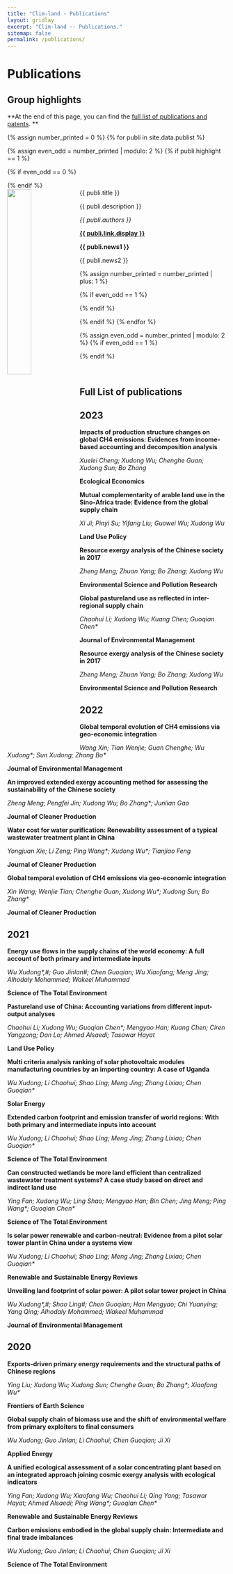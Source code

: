 ```yaml
---
title: "Clim-land - Publications"
layout: gridlay
excerpt: "Clim-land -- Publications."
sitemap: false
permalink: /publications/
---
```



# Publications

## Group highlights

**At the end of this page, you can find the [full list of publications and patents](#full-list-of-publications). **

{% assign number_printed = 0 %}
{% for publi in site.data.publist %}

{% assign even_odd = number_printed | modulo: 2 %}
{% if publi.highlight == 1 %}

{% if even_odd == 0 %}
<div class="row">
{% endif %}

<div class="col-sm-6 clearfix">
 <div class="well">
  <pubtit>{{ publi.title }}</pubtit>
  <img src="{{ site.url }}{{ site.baseurl }}/images/pubpic/{{ publi.image }}" class="img-responsive" width="33%" style="float: left" />
  <p>{{ publi.description }}</p>
  <p><em>{{ publi.authors }}</em></p>
  <p><strong><a href="{{ publi.link.url }}">{{ publi.link.display }}</a></strong></p>
  <p class="text-danger"><strong> {{ publi.news1 }}</strong></p>
  <p> {{ publi.news2 }}</p>
 </div>
</div>

{% assign number_printed = number_printed | plus: 1 %}

{% if even_odd == 1 %}
</div>
{% endif %}

{% endif %}
{% endfor %}

{% assign even_odd = number_printed | modulo: 2 %}
{% if even_odd == 1 %}
</div>
{% endif %}

<p> &nbsp; </p>

## Full List of publications

## 2023

<div class="article">
  <p style="font-weight: bold; text-align: left;">Impacts of production structure changes on global CH4 emissions: Evidences from income-based accounting and decomposition analysis</p>
  <p style="font-style: italic; text-align: left;">Xuelei Cheng; Xudong Wu; Chenghe Guan; Xudong Sun; Bo Zhang</p>
  <p><a href="10.1016/j.ecolecon.2023.107967" style="font-weight: bold; text-decoration: none;">Ecological Economics</a></p>
</div>

<div class="article">
  <p style="font-weight: bold; text-align: left;">Mutual complementarity of arable land use in the Sino-Africa trade: Evidence from the global supply chain</p>
  <p style="font-style: italic; text-align: left;">Xi Ji; Pinyi Su; Yifang Liu; Guowei Wu; Xudong Wu</p>
  <p><a href="10.1016/j.landusepol.2023.106588" style="font-weight: bold; text-decoration: none;">Land Use Policy</a></p>
</div>

<div class="article">
  <p style="font-weight: bold; text-align: left;">Resource exergy analysis of the Chinese society in 2017</p>
  <p style="font-style: italic; text-align: left;">Zheng Meng; Zhuan Yang; Bo Zhang; Xudong Wu</p>
  <p><a href="10.1007/s11356-023-25278-0" style="font-weight: bold; text-decoration: none;">Environmental Science and Pollution Research</a></p>
</div>

<div class="article">
  <p style="font-weight: bold; text-align: left;">Global pastureland use as reflected in inter-regional supply chain</p>
  <p style="font-style: italic; text-align: left;">Chaohui Li; Xudong Wu; Kuang Chen; Guoqian Chen*</p>
  <p><a href="10.1007/s11356-023-25278-0" style="font-weight: bold; text-decoration: none;">Journal of Environmental Management</a></p>
</div>

<div class="article">
  <p style="font-weight: bold; text-align: left;">Resource exergy analysis of the Chinese society in 2017</p>
  <p style="font-style: italic; text-align: left;">Zheng Meng; Zhuan Yang; Bo Zhang; Xudong Wu</p>
  <p><a href="10.1007/s11356-023-25278-0" style="font-weight: bold; text-decoration: none;">Environmental Science and Pollution Research</a></p>
</div>

## 2022

<div class="article">
  <p style="font-weight: bold; text-align: left;">Global temporal evolution of CH4 emissions via geo-economic integration</p>
  <p style="font-style: italic; text-align: left;">Wang Xin; Tian Wenjie; Guan Chenghe; Wu Xudong*; Sun Xudong; Zhang Bo*</p>
  <p><a href="10.1016/j.ecolecon.2023.107967" style="font-weight: bold; text-decoration: none;">Journal of Environmental Management</a></p>
</div>

<div class="article">
  <p style="font-weight: bold; text-align: left;">An improved extended exergy accounting method for assessing the sustainability of the Chinese society</p>
  <p style="font-style: italic; text-align: left;">Zheng Meng; Pengfei Jin; Xudong Wu; Bo Zhang*; Junlian Gao</p>
  <p><a href="10.1016/j.ecolecon.2023.107967" style="font-weight: bold; text-decoration: none;">Journal of Cleaner Production</a></p>
</div>

<div class="article">
  <p style="font-weight: bold; text-align: left;">Water cost for water purification: Renewability assessment of a typical wastewater treatment plant in China</p>
  <p style="font-style: italic; text-align: left;">Yongjuan Xie; Li Zeng; Ping Wang*; Xudong Wu*; Tianjiao Feng</p>
  <p><a href="10.1016/j.ecolecon.2023.107967" style="font-weight: bold; text-decoration: none;">Journal of Cleaner Production</a></p>
</div>

<div class="article">
  <p style="font-weight: bold; text-align: left;">Global temporal evolution of CH4 emissions via geo-economic integration</p>
  <p style="font-style: italic; text-align: left;">Xin Wang; Wenjie Tian; Chenghe Guan; Xudong Wu*; Xudong Sun; Bo Zhang*</p>
  <p><a href="10.1016/j.ecolecon.2023.107967" style="font-weight: bold; text-decoration: none;">Journal of Cleaner Production</a></p>
</div>

## 2021

<div class="article">
  <p style="font-weight: bold; text-align: left;">Energy use flows in the supply chains of the world economy: A full account of both primary and intermediate inputs</p>
  <p style="font-style: italic; text-align: left;">Wu Xudong*,#; Guo Jinlan#; Chen Guoqian; Wu Xiaofang; Meng Jing; Alhodaly Mohammed; Wakeel Muhammad</p>
  <p><a href="10.1016/j.ecolecon.2023.107967" style="font-weight: bold; text-decoration: none;">Science of The Total Environment</a></p>
</div>

<div class="article">
  <p style="font-weight: bold; text-align: left;">Pastureland use of China: Accounting variations from different input-output analyses</p>
  <p style="font-style: italic; text-align: left;">Chaohui Li; Xudong Wu; Guoqian Chen*; Mengyao Han; Kuang Chen; Ciren Yangzong; Dan Lo; Ahmed Alsaedi; Tasawar Hayat</p>
  <p><a href="10.1016/j.landusepol.2021.105597" style="font-weight: bold; text-decoration: none;">Land Use Policy</a></p>
</div>

<div class="article">
  <p style="font-weight: bold; text-align: left;">Multi criteria analysis ranking of solar photovoltaic modules manufacturing countries by an importing country: A case of Uganda</p>
  <p style="font-style: italic; text-align: left;">Wu Xudong; Li Chaohui; Shao Ling; Meng Jing; Zhang Lixiao; Chen Guoqian*</p>
  <p><a href="10.1016/j.scitotenv.2020.144841" style="font-weight: bold; text-decoration: none;">Solar Energy</a></p>
</div>

<div class="article">
  <p style="font-weight: bold; text-align: left;">Extended carbon footprint and emission transfer of world regions: With both primary and intermediate inputs into account</p>
  <p style="font-style: italic; text-align: left;">Wu Xudong; Li Chaohui; Shao Ling; Meng Jing; Zhang Lixiao; Chen Guoqian*</p>
  <p><a href="10.1016/j.scitotenv.2021.145578" style="font-weight: bold; text-decoration: none;">Science of The Total Environment</a></p>
</div>

<div class="article">
  <p style="font-weight: bold; text-align: left;">Can constructed wetlands be more land efficient than centralized wastewater treatment systems? A case study based on direct and indirect land use</p>
  <p style="font-style: italic; text-align: left;">Ying Fan; Xudong Wu; Ling Shao; Mengyao Han; Bin Chen; Jing Meng; Ping Wang*; Guoqian Chen*</p>
  <p><a href="10.1016/j.ecolecon.2023.107967" style="font-weight: bold; text-decoration: none;">Science of The Total Environment</a></p>
</div>

<div class="article">
  <p style="font-weight: bold; text-align: left;">Is solar power renewable and carbon-neutral: Evidence from a pilot solar tower plant in China under a systems view</p>
  <p style="font-style: italic; text-align: left;">Wu Xudong; Li Chaohui; Shao Ling; Meng Jing; Zhang Lixiao; Chen Guoqian*</p>
  <p><a href="10.1016/j.ecolecon.2023.107967" style="font-weight: bold; text-decoration: none;">Renewable and Sustainable Energy Reviews</a></p>
</div>

<div class="article">
  <p style="font-weight: bold; text-align: left;">Unveiling land footprint of solar power: A pilot solar tower project in China</p>
  <p style="font-style: italic; text-align: left;">Wu Xudong*,#; Shao Ling#; Chen Guoqian; Han Mengyao; Chi Yuanying; Yang Qing; Alhodaly Mohammed; Wakeel Muhammad</p>
  <p><a href="10.1016/j.ecolecon.2023.107967" style="font-weight: bold; text-decoration: none;">Journal of Environmental Management</a></p>
</div>

## 2020

<div class="article">
  <p style="font-weight: bold; text-align: left;">Exports-driven primary energy requirements and the structural paths of Chinese regions</p>
  <p style="font-style: italic; text-align: left;">Ying Liu; Xudong Wu; Xudong Sun; Chenghe Guan; Bo Zhang*; Xiaofang Wu*</p>
  <p><a href="10.1007/s11707-020-0822-4" style="font-weight: bold; text-decoration: none;">Frontiers of Earth Science</a></p>
</div>

<div class="article">
  <p style="font-weight: bold; text-align: left;">Global supply chain of biomass use and the shift of environmental welfare from primary exploiters to final consumers</p>
  <p style="font-style: italic; text-align: left;">Wu Xudong; Guo Jinlan; Li Chaohui; Chen Guoqian; Ji Xi</p>
  <p><a href="10.1016/j.apenergy.2020.115484" style="font-weight: bold; text-decoration: none;">Applied Energy</a></p>
</div>

<div class="article">
  <p style="font-weight: bold; text-align: left;">A unified ecological assessment of a solar concentrating plant based on an integrated approach joining cosmic exergy analysis with ecological indicators</p>
  <p style="font-style: italic; text-align: left;">Ying Fan; Xudong Wu; Xiaofang Wu; Chaohui Li; Qing Yang; Tasawar Hayat; Ahmed Alsaedi; Ping Wang*; Guoqian Chen*</p>
  <p><a href="10.1016/j.rser.2020.109934" style="font-weight: bold; text-decoration: none;">Renewable and Sustainable Energy Reviews</a></p>
</div>

<div class="article">
  <p style="font-weight: bold; text-align: left;">Carbon emissions embodied in the global supply chain: Intermediate and final trade imbalances</p>
  <p style="font-style: italic; text-align: left;">Wu Xudong; Guo Jinlan; Li Chaohui; Chen Guoqian; Ji Xi</p>
  <p><a href="10.1016/j.ecolecon.2023.107967" style="font-weight: bold; text-decoration: none;">Science of The Total Environment</a></p>
</div>
